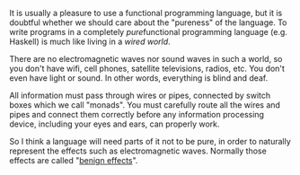 <span>It is usually a pleasure to use a functional programming language, but it is doubtful whether we should care about the "pureness" of the language. To write programs in a completely </span>_pure_<span>functional programming language (e.g. Haskell) is much like living in a</span> _wired world_<span>.</span>

There are no electromagnetic waves nor sound waves in such a world, so you don't have wifi, cell phones, satellite televisions, radios, etc. You don't even have light or sound. In other words, everything is blind and deaf.

All information must pass through wires or pipes, connected by switch boxes which we call "monads". You must carefully route all the wires and pipes and connect them correctly before any information processing device, including your eyes and ears, can properly work.

<span>So I think a language will need parts of it not to be pure, in order to naturally represent the effects such as electromagnetic waves. Normally those effects are called "</span>[benign effects](http://existentialtype.wordpress.com/2011/05/01/of-course-ml-has-monads)<span>".</span>
